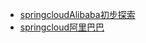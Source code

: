 <!-- docs/_sidebar.md -->
- [springcloudAlibaba初步探索](/JAVA/SpringCloudAlibaba/doc/springcloudAlibaba初步探索.md)
- [springcloud阿里巴巴](/JAVA/SpringCloudAlibaba/doc/springcloud阿里巴巴.md)
